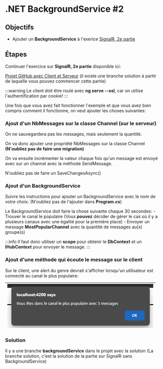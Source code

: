 # .NET BackgroundService #2

## Objectifs
- Ajouter un **BackgroundService** à l'exerice [SignalR, 2e partie](/exercices/SignalR2)

## Étapes

Continuer l'exercice sur **SignalR, 2e partie** disponible ici: 

[Projet GitHub avec Client et Serveur](https://github.com/CEM-420-5W5/SignalR_2)
(il existe une branche solution à partir de laquelle vous pouvez commencer cette partie)

:::warning
Le client doit être roulé avec **ng serve --ssl**, car on utilise l'authentification par cookie!
:::

Une fois que vous avez fait fonctionner l'exemple et que vous avez bien compris comment il fonctionne, on veut ajouter les choses suivantes:

### Ajout d'un NbMessages sur la classe Channel (sur le serveur)

On ne sauvegardera pas les messages, mais seulement la quantité.

On va donc ajouter une propriété NbMessages sur la classe Channel **(N'oubliez pas de faire une migration)**

On va ensuite incrémenter la valeur chaque fois qu'un message est envoyé avec sur un channel avec la méthode SendMessage.

N'oubliez pas de faire un SaveChangesAsync()

### Ajout d'un BackgroundService

Suivre les instructions pour ajouter un BackgroundService avec le nom de votre choix. (N'oubliez pas de l'ajouter dans **Program.cs**)

Le BackgroundService doit faire la chose suivante chaque 30 secondes:
    - Trouver le canal le populaire (Vous **pouvez** décider de gérer le cas où il y a plusieurs canaux avec une égalité pour la première place)
    - Envoyer un message **MostPopularChannel** avec la quantité de messages au(x) groupe(s)

:::info
Il faut donc utiliser un **scope** pour obtenir le **DbContext** et un **IHubContext** pour envoyer le message.
:::


### Ajout d'une méthode qui écoute le message sur le client

Sur le client, une alert du genre devrait s'afficher lorsqu'un utilisateur est connecté au canal le plus populaire:

|![alt text](image-2.png)|
|-|

### Solution

Il y a une branche **backgroundService** dans le projet avec la solution
(La branche solution, c'est la solution de la partie sur SignalR sans BackgroundService)
